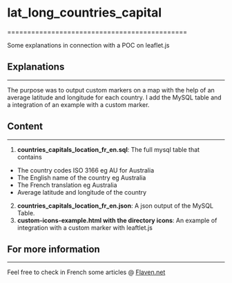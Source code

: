 
# lat_long_countries_capital
=============================================

Some explanations in connection with a POC on leaflet.js

## Explanations
---------------------
The purpose was to output custom markers on a map with the help of an average latitude and longitude for each country. 
I add the MySQL table and a integration of an example with a custom marker.



## Content
--------------
1. **countries_capitals_location_fr_en.sql**: The full mysql table that contains 
- The country codes ISO 3166 eg AU for Australia
- The English name of the country eg Australia
- The French translation eg Australia
- Average latitude and longitude of the country	
2. **countries_capitals_location_fr_en.json**: A json output of the MySQL Table.
2. **custom-icons-example.html with the directory icons**: An example of integration with a custom marker with leaftlet.js



## For more information
------------------------------------
Feel free to check in French some articles @
[Flaven.net](http://flaven.fr//)







